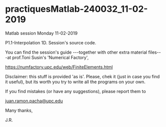 # practiquesMatlab-240032_11-02-2019

Matlab session Monday 11-02-2019

P1.1-Interpolation 1D. Session's source code. 

You can find the session's guide ---together with other extra material files---at prof.Toni Susin's 'Numerical Factory', 

https://numfactory.upc.edu/web/FiniteElements.html

Disclaimer: this stuff is provided 'as is'. Please, chek it (just in case you find it useful), but its worth you try to write all the programs on your own.

If you find mistakes (or have any suggestions), please report them to 

juan.ramon.pacha@upc.edu 

Many thanks,

J.R.
